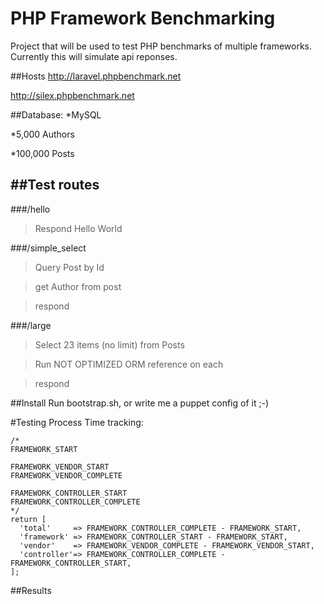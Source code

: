 PHP Framework Benchmarking
=========

Project that will be used to test PHP benchmarks of multiple frameworks.
Currently this will simulate api reponses.

##Hosts
http://laravel.phpbenchmark.net

http://silex.phpbenchmark.net

##Database:
*MySQL

*5,000 Authors

*100,000 Posts

##Test routes
----

###/hello
>  Respond Hello World

###/simple_select
>  Query Post by Id

>  get Author from post

>  respond

###/large
>  Select 23 items (no limit) from Posts

>  Run NOT OPTIMIZED ORM reference on each

>  respond

##Install
Run bootstrap.sh, or write me a puppet config of it ;-)


#Testing Process
Time tracking:

    /*
    FRAMEWORK_START

    FRAMEWORK_VENDOR_START
    FRAMEWORK_VENDOR_COMPLETE

    FRAMEWORK_CONTROLLER_START
    FRAMEWORK_CONTROLLER_COMPLETE
    */
    return [
      'total'     => FRAMEWORK_CONTROLLER_COMPLETE - FRAMEWORK_START,
      'framework' => FRAMEWORK_CONTROLLER_START - FRAMEWORK_START,
      'vendor'    => FRAMEWORK_VENDOR_COMPLETE - FRAMEWORK_VENDOR_START,
      'controller'=> FRAMEWORK_CONTROLLER_COMPLETE - FRAMEWORK_CONTROLLER_START,
    ];

##Results
